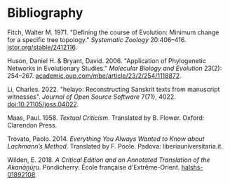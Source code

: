 # Bibliography

Fitch, Walter M. 1971. "Defining the course of Evolution: Minimum change for a specific tree topology." _Systematic Zoology_ 20:406–416. [jstor.org/stable/2412116](https://www.jstor.org/stable/2412116).

Huson, Daniel H. & Bryant, David. 2006. "Application of Phylogenetic Networks in Evolutionary Studies." _Molecular Biology and Evolution_ 23(2): 254–267. [academic.oup.com/mbe/article/23/2/254/1118872](https://academic.oup.com/mbe/article/23/2/254/1118872).

Li, Charles. 2022. "helayo: Reconstructing Sanskrit texts from manuscript witnesses". _Journal of Open Source Software_ 7(71), 4022. [doi:10.21105/joss.04022](https://doi.org/10.21105/joss.04022).

Maas, Paul. 1958. _Textual Criticism_. Translated by B. Flower. Oxford: Clarendon Press.

Trovato, Paolo. 2014. _Everything You Always Wanted to Know about Lachmann’s Method_. Translated by F. Poole. Padova: liberiauniversitaria.it.

Wilden, E. 2018. _A Critical Edition and an Annotated Translation of the Akanāṉūṟu._ Pondicherry: École française d'Extrême-Orient. [halshs-01892108](https://shs.hal.science/halshs-01892108) 
